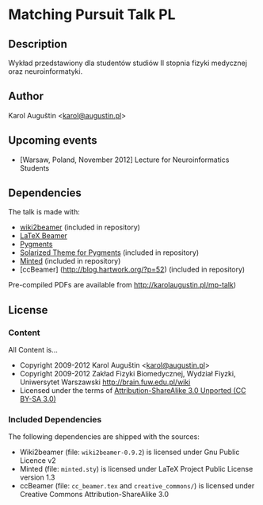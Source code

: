 # Matching Pursuit Talk PL

## Description

Wykład przedstawiony dla studentów studiów II stopnia fizyki medycznej oraz neuroinformatyki.

## Author

Karol Auguštin <<karol@augustin.pl>>

## Upcoming events

* [Warsaw, Poland, November 2012] Lecture for Neuroinformatics Students


## Dependencies

The talk is made with:

* [wiki2beamer](http://wiki2beamer.sourceforge.net/) (included in repository)
* [LaTeX Beamer](https://bitbucket.org/rivanvx/beamer/wiki/Home)
* [Pygments](http://pygments.org/)
* [Solarized Theme for Pygments](https://bitbucket.org/john2x/solarized-pygment/src/b9455fbdc902/solarized.py) (included in repository)
* [Minted](http://code.google.com/p/minted/) (included in repository)
* [ccBeamer] (http://blog.hartwork.org/?p=52) (included in repository)

Pre-compiled PDFs are available from
http://karolaugustin.pl/mp-talk)

## License

### Content

All Content is...

* Copyright 2009-2012 Karol Auguštin <<karol@augustin.pl>>
* Copyright 2009-2012 Zakład Fizyki Biomedycznej, Wydział Fiyzki, Uniwersytet Warszawski http://brain.fuw.edu.pl/wiki
* Licensed under the terms of [Attribution-ShareAlike 3.0 Unported  (CC BY-SA 3.0) ](http://creativecommons.org/licenses/by-sa/3.0/)

### Included Dependencies

The following dependencies are shipped with the sources:

* Wiki2beamer (file: `wiki2beamer-0.9.2`) is licensed under Gnu Public Licence v2
* Minted (file: `minted.sty`) is licensed under LaTeX Project Public License  version 1.3
* ccBeamer (file: `cc_beamer.tex` and `creative_commons/`) is licensed under Creative Commons Attribution-ShareAlike 3.0
